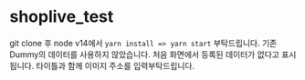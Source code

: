 # shoplive_test

git clone 후 node v14에서 `yarn install => yarn start` 부탁드립니다.
기존 Dummy의 데이터를 사용하지 않았습니다.
처음 화면에서 등록된 데이터가 없다고 표시 됩니다.
타이틀과 함께 이미지 주소를 입력부탁드립니다.
